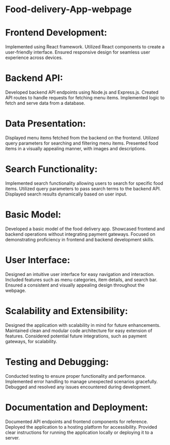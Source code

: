 # Food-delivery-App-webpage
# Frontend Development:
Implemented using React framework.
Utilized React components to create a user-friendly interface.
Ensured responsive design for seamless user experience across devices.
# Backend API:
Developed backend API endpoints using Node.js and Express.js.
Created API routes to handle requests for fetching menu items.
Implemented logic to fetch and serve data from a database.
# Data Presentation:
Displayed menu items fetched from the backend on the frontend.
Utilized query parameters for searching and filtering menu items.
Presented food items in a visually appealing manner, with images and descriptions.
# Search Functionality:
Implemented search functionality allowing users to search for specific food items.
Utilized query parameters to pass search terms to the backend API.
Displayed search results dynamically based on user input.
# Basic Model:
Developed a basic model of the food delivery app.
Showcased frontend and backend operations without integrating payment gateways.
Focused on demonstrating proficiency in frontend and backend development skills.
# User Interface:
Designed an intuitive user interface for easy navigation and interaction.
Included features such as menu categories, item details, and search bar.
Ensured a consistent and visually appealing design throughout the webpage.
# Scalability and Extensibility:
Designed the application with scalability in mind for future enhancements.
Maintained clean and modular code architecture for easy extension of features.
Considered potential future integrations, such as payment gateways, for scalability.
# Testing and Debugging:
Conducted testing to ensure proper functionality and performance.
Implemented error handling to manage unexpected scenarios gracefully.
Debugged and resolved any issues encountered during development.
# Documentation and Deployment:
Documented API endpoints and frontend components for reference.
Deployed the application to a hosting platform for accessibility.
Provided clear instructions for running the application locally or deploying it to a server.
